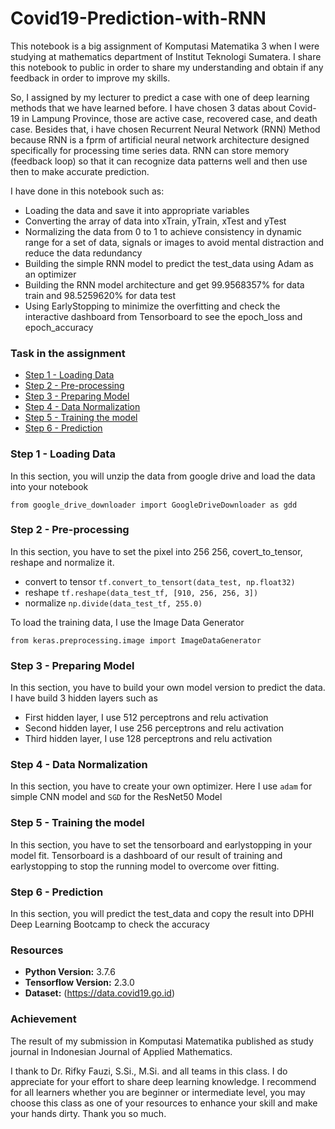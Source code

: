 # Covid19-Prediction-with-RNN
This notebook is a big assignment of Komputasi Matematika 3 when I were studying at mathematics department of Institut Teknologi Sumatera. I share this notebook to public in order to share my understanding and obtain if any feedback in order to improve my skills.

So, I assigned by my lecturer to predict a case with one of deep learning methods that we have learned before. I have chosen 3 datas about Covid-19 in Lampung Province, those are active case, recovered case, and death case. Besides that, i have chosen Recurrent Neural Network (RNN) Method because RNN is a fprm of artificial neural network architecture designed specifically for processing time series data. RNN can store memory (feedback loop) so that it can recognize data patterns well and then use then to make accurate prediction.

I have done in this notebook such as:
- Loading the data and save it into appropriate variables
- Converting the array of data into xTrain, yTrain, xTest and yTest
- Normalizing the data from 0 to 1 to achieve consistency in dynamic range for a set of data, signals or images to avoid mental distraction and reduce the data redundancy
- Building the simple RNN model to predict the test_data using Adam as an optimizer
- Building the RNN model architecture and get 99.9568357% for data train and 98.5259620% for data test
- Using EarlyStopping to minimize the overfitting and check the interactive dashboard from Tensorboard to see the epoch_loss and epoch_accuracy

### Task in the assignment
- [Step 1 - Loading Data](#step-1---loading-data)
- [Step 2 - Pre-processing](#step-2---pre-processing)
- [Step 3 - Preparing Model](#step-3---preparing-model)
- [Step 4 - Data Normalization](#step-4---data-normalization)
- [Step 5 - Training the model](#step-5---training-the-model)
- [Step 6 - Prediction](#step-6---predictions)

### Step 1 - Loading Data
In this section, you will unzip the data from google drive and load the data into your notebook
```
from google_drive_downloader import GoogleDriveDownloader as gdd
```

### Step 2 - Pre-processing
In this section, you have to set the pixel into 256 256, covert_to_tensor, reshape and normalize it.
- convert to tensor `tf.convert_to_tensort(data_test, np.float32)`
- reshape `tf.reshape(data_test_tf, [910, 256, 256, 3])`
- normalize `np.divide(data_test_tf, 255.0)`

To load the training data, I use the Image Data Generator 
```
from keras.preprocessing.image import ImageDataGenerator
```

### Step 3 - Preparing Model
In this section, you have to build your own model version to predict the data. I have build 3 hidden layers such as
- First hidden layer, I use 512 perceptrons and relu activation
- Second hidden layer, I use 256 perceptrons and relu activation
- Third hidden layer, I use 128 perceptrons and relu activation

### Step 4 - Data Normalization
In this section, you have to create your own optimizer.
Here I use `adam` for simple CNN model and `SGD` for the ResNet50 Model

### Step 5 - Training the model
In this section, you have to set the tensorboard and earlystopping in your model fit. Tensorboard is a dashboard of our result of training and earlystopping to stop the running model to overcome over fitting.

### Step 6 - Prediction
In this section, you will predict the test_data and copy the result into DPHI Deep Learning Bootcamp to check the accuracy

### Resources
- **Python Version:** 3.7.6
- **Tensorflow Version:** 2.3.0
- **Dataset:** (https://data.covid19.go.id)

### Achievement
The result of my submission in Komputasi Matematika published as study journal in Indonesian Journal of Applied Mathematics. 

I thank to Dr. Rifky Fauzi, S.Si., M.Si. and all teams in this class. I do appreciate for your effort to share deep learning knowledge. I recommend for all learners whether you are beginner or intermediate level, you may choose this class as one of your resources to enhance your skill and make your hands dirty. Thank you so much.
